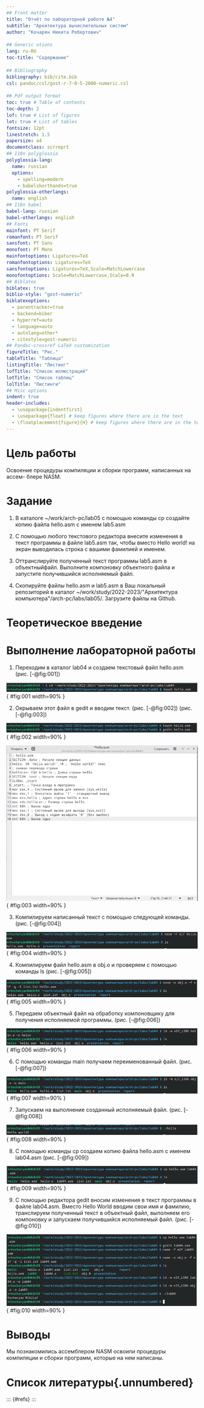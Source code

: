 ```yaml
---
## Front matter
title: "Отчёт по лабораторной работе №4"
subtitle: "Архитектура вычислительных систем"
author: "Кочарян Никита Робертович"

## Generic otions
lang: ru-RU
toc-title: "Содержание"

## Bibliography
bibliography: bib/cite.bib
csl: pandoc/csl/gost-r-7-0-5-2008-numeric.csl

## Pdf output format
toc: true # Table of contents
toc-depth: 2
lof: true # List of figures
lot: true # List of tables
fontsize: 12pt
linestretch: 1.5
papersize: a4
documentclass: scrreprt
## I18n polyglossia
polyglossia-lang:
  name: russian
  options:
	- spelling=modern
	- babelshorthands=true
polyglossia-otherlangs:
  name: english
## I18n babel
babel-lang: russian
babel-otherlangs: english
## Fonts
mainfont: PT Serif
romanfont: PT Serif
sansfont: PT Sans
monofont: PT Mono
mainfontoptions: Ligatures=TeX
romanfontoptions: Ligatures=TeX
sansfontoptions: Ligatures=TeX,Scale=MatchLowercase
monofontoptions: Scale=MatchLowercase,Scale=0.9
## Biblatex
biblatex: true
biblio-style: "gost-numeric"
biblatexoptions:
  - parentracker=true
  - backend=biber
  - hyperref=auto
  - language=auto
  - autolang=other*
  - citestyle=gost-numeric
## Pandoc-crossref LaTeX customization
figureTitle: "Рис."
tableTitle: "Таблица"
listingTitle: "Листинг"
lofTitle: "Список иллюстраций"
lotTitle: "Список таблиц"
lolTitle: "Листинги"
## Misc options
indent: true
header-includes:
  - \usepackage{indentfirst}
  - \usepackage{float} # keep figures where there are in the text
  - \floatplacement{figure}{H} # keep figures where there are in the text
---
```


# Цель работы

Освоение процедуры компиляции и сборки программ, написанных на ассем-
блере NASM.

# Задание
 
1.	В каталоге ~/work/arch-pc/lab05 с помощью команды cp создайте копию файла hello.asm с именем lab5.asm

2.	С помощью любого текстового редактора внесите изменения в текст программы в файле lab5.asm так, чтобы вместо Hello world! на экран выводилась строка с вашими фамилией и именем.

3.	Оттранслируйте полученный текст программы lab5.asm в объектныйфайл. Выполните компоновку объектного файла и запустите получившийся исполняемый файл.

4.	Скопируйте файлы hello.asm и lab5.asm в Ваш локальный репозиторий в каталог ~/work/study/2022-2023/"Архитектура компьютера"/arch-pc/labs/lab05/. Загрузите файлы на Github.


	
# Теоретическое введение

# Выполнение лабораторной работы

1.	Переходим в каталог lab04 и создаем текстовый файл hello.asm (рис. [-@fig:001])

![Создание файла hello.asm](image/4.1.png){ #fig:001 width=90% }

2.	Окрываем этот файл в gedit и вводим текст. (рис. [-@fig:002]) (рис. [-@fig:003])

![Открытие файла](image/4.2.png){ #fig:002 width=90% }

![Ввод текста](image/4.3.png){ #fig:003 width=90% }

3.	Компилируем написанный текст с помощью следующей команды. (рис. [-@fig:004])

![Компиляция текста](image/4.4.png){ #fig:004 width=90% }

4.	Компилируем файл hello.asm в obj.o и проверяем с помощью команды ls (рис. [-@fig:005])

![Компиляция файла](image/4.5.png){ #fig:005 width=90% }  

5.	Передаем объектный файл на обработку компоновщику для получения исполняемой программы. (рис. [-@fig:006])

![Обработка файла](image/4.6.png){ #fig:006 width=90% }

6.	С помощью команды main получаем переименованный файл.  (рис. [-@fig:007])

![Команда main](image/4.7.png){ #fig:007 width=90% }

7.	Запускаем на выполнение созданный исполняемый файл. (рис. [-@fig:008])

![Запускаем файл](image/4.8.png){ #fig:008 width=90% }

8.	С помощью команды cp создаем копию файла hello.asm с именем lab04.asm  (рис. [-@fig:009]) 

![Создание копии файла hello.asm](image/4.9.png){ #fig:009 width=90% }

9.	C помощью редактора gedit вносим изменения в текст программы в файле lab04.asm. Вместо Hello World вводим свои имя и фамилию, транслируем полученный текст в объектный файл, выполняем его компоновку и запускаем получившийся исполняемый файл.  (рис. [-@fig:010])

![Запуск файла lab04.asm](image/4.11.png){ #fig:010 width=90% }

# Выводы

Мы познакомились  ассемблером NASM освоили процедуры компиляции и сборки программ, которые на нем написаны.

# Список литературы{.unnumbered}

::: {#refs}
:::

